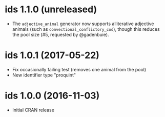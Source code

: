 # ids 1.1.0 (unreleased)

* The `adjective_animal` generator now supports alliterative adjective animals (such as `convectional_conflictory_cod`), though this reduces the pool size (#5, requested by @gadenbuie).

# ids 1.0.1 (2017-05-22)

* Fix occasionally failing test (removes one animal from the pool)
* New identifier type "proquint"

# ids 1.0.0 (2016-11-03)

* Initial CRAN release

